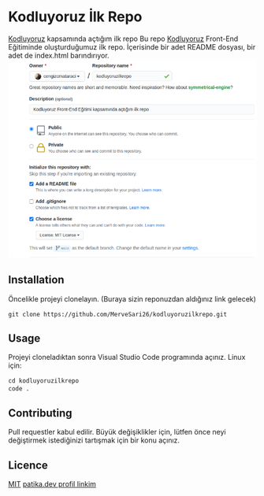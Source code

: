 # Kodluyoruz İlk Repo
[Kodluyoruz](https://kodluyoruz.org/tr/kodluyoruz/) kapsamında açtığım ilk repo
Bu repo [Kodluyoruz](https://kodluyoruz.org/tr/kodluyoruz/) Front-End Eğitiminde oluşturduğumuz ilk repo. İçerisinde bir adet README dosyası, bir adet de index.html barındırıyor.
![proje resmi](https://github.com/Kodluyoruz/taskforce/blob/main/git/odev1/figures/github.png)
## Installation
Öncelikle projeyi clonelayın. (Buraya sizin reponuzdan aldığınız link gelecek)
```
git clone https://github.com/MerveSari26/kodluyoruzilkrepo.git
```
## Usage
Projeyi cloneladıktan sonra Visual Studio Code programında açınız.
Linux için:
``` 
cd kodluyoruzilkrepo
code .
``` 
## Contributing
Pull requestler kabul edilir. Büyük değişiklikler için, lütfen önce neyi değiştirmek istediğinizi tartışmak için bir konu açınız.
## Licence
[MIT](https://choosealicense.com/licenses/mit/)
[patika.dev profil linkim](https://app.patika.dev/MerveKati26)
